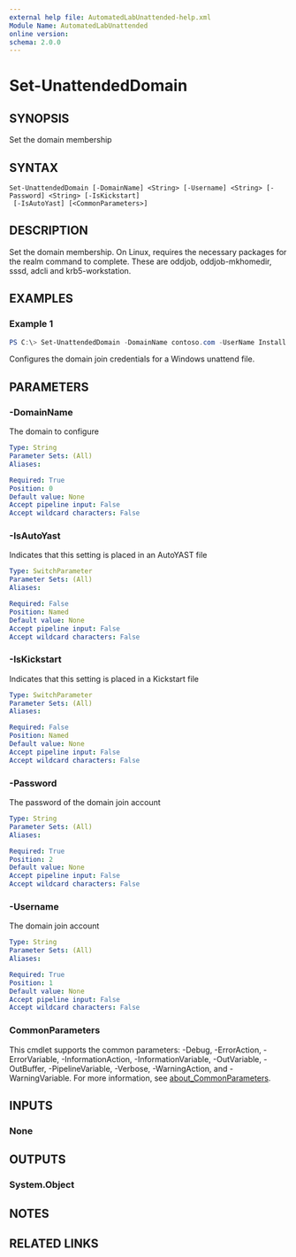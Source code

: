 ```yaml
---
external help file: AutomatedLabUnattended-help.xml
Module Name: AutomatedLabUnattended
online version:
schema: 2.0.0
---
```


# Set-UnattendedDomain

## SYNOPSIS
Set the domain membership

## SYNTAX

```
Set-UnattendedDomain [-DomainName] <String> [-Username] <String> [-Password] <String> [-IsKickstart]
 [-IsAutoYast] [<CommonParameters>]
```

## DESCRIPTION
Set the domain membership. On Linux, requires the necessary packages for the realm
command to complete. These are oddjob, oddjob-mkhomedir, sssd, adcli and krb5-workstation.

## EXAMPLES

### Example 1
```powershell
PS C:\> Set-UnattendedDomain -DomainName contoso.com -UserName Install -Password Somepass1
```

Configures the domain join credentials for a Windows unattend file.

## PARAMETERS

### -DomainName
The domain to configure

```yaml
Type: String
Parameter Sets: (All)
Aliases:

Required: True
Position: 0
Default value: None
Accept pipeline input: False
Accept wildcard characters: False
```

### -IsAutoYast
Indicates that this setting is placed in an AutoYAST file

```yaml
Type: SwitchParameter
Parameter Sets: (All)
Aliases:

Required: False
Position: Named
Default value: None
Accept pipeline input: False
Accept wildcard characters: False
```

### -IsKickstart
Indicates that this setting is placed in a Kickstart file

```yaml
Type: SwitchParameter
Parameter Sets: (All)
Aliases:

Required: False
Position: Named
Default value: None
Accept pipeline input: False
Accept wildcard characters: False
```

### -Password
The password of the domain join account

```yaml
Type: String
Parameter Sets: (All)
Aliases:

Required: True
Position: 2
Default value: None
Accept pipeline input: False
Accept wildcard characters: False
```

### -Username
The domain join account

```yaml
Type: String
Parameter Sets: (All)
Aliases:

Required: True
Position: 1
Default value: None
Accept pipeline input: False
Accept wildcard characters: False
```

### CommonParameters
This cmdlet supports the common parameters: -Debug, -ErrorAction, -ErrorVariable, -InformationAction, -InformationVariable, -OutVariable, -OutBuffer, -PipelineVariable, -Verbose, -WarningAction, and -WarningVariable. For more information, see [about_CommonParameters](http://go.microsoft.com/fwlink/?LinkID=113216).

## INPUTS

### None

## OUTPUTS

### System.Object
## NOTES

## RELATED LINKS
